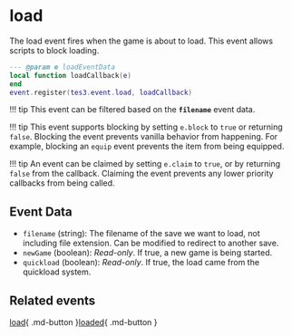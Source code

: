 # load
<div class="search_terms" style="display: none">load</div>

<!---
	This file is autogenerated. Do not edit this file manually. Your changes will be ignored.
	More information: https://github.com/MWSE/MWSE/tree/master/docs
-->

The load event fires when the game is about to load. This event allows scripts to block loading.

```lua
--- @param e loadEventData
local function loadCallback(e)
end
event.register(tes3.event.load, loadCallback)
```

!!! tip
	This event can be filtered based on the **`filename`** event data.

!!! tip
	This event supports blocking by setting `e.block` to `true` or returning `false`. Blocking the event prevents vanilla behavior from happening. For example, blocking an `equip` event prevents the item from being equipped.

!!! tip
	An event can be claimed by setting `e.claim` to `true`, or by returning `false` from the callback. Claiming the event prevents any lower priority callbacks from being called.

## Event Data

* `filename` (string): The filename of the save we want to load, not including file extension. Can be modified to redirect to another save.
* `newGame` (boolean): *Read-only*. If true, a new game is being started.
* `quickload` (boolean): *Read-only*. If true, the load came from the quickload system.


## Related events

[load](../load/){ .md-button }[loaded](../loaded/){ .md-button }

